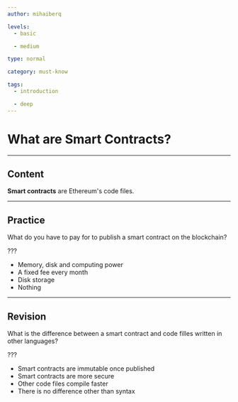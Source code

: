 ```yaml
---
author: mihaiberq

levels:
  - basic

  - medium

type: normal

category: must-know

tags:
  - introduction

  - deep
---
```


# What are Smart Contracts?

---

## Content

**Smart contracts** are Ethereum's code files.

---

## Practice

What do you have to pay for to publish a smart contract on the blockchain?

???

- Memory, disk and computing power
- A fixed fee every month
- Disk storage
- Nothing

---

## Revision

What is the difference between a smart contract and code filles written in other languages?

???

- Smart contracts are immutable once published
- Smart contracts are more secure
- Other code files compile faster
- There is no difference other than syntax
